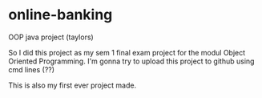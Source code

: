 # online-banking
OOP java project (taylors)

So I did this project as my sem 1 final exam project for the modul Object Oriented Programming.
I'm gonna try to upload this project to github using cmd lines (??)

This is also my first ever project made.
